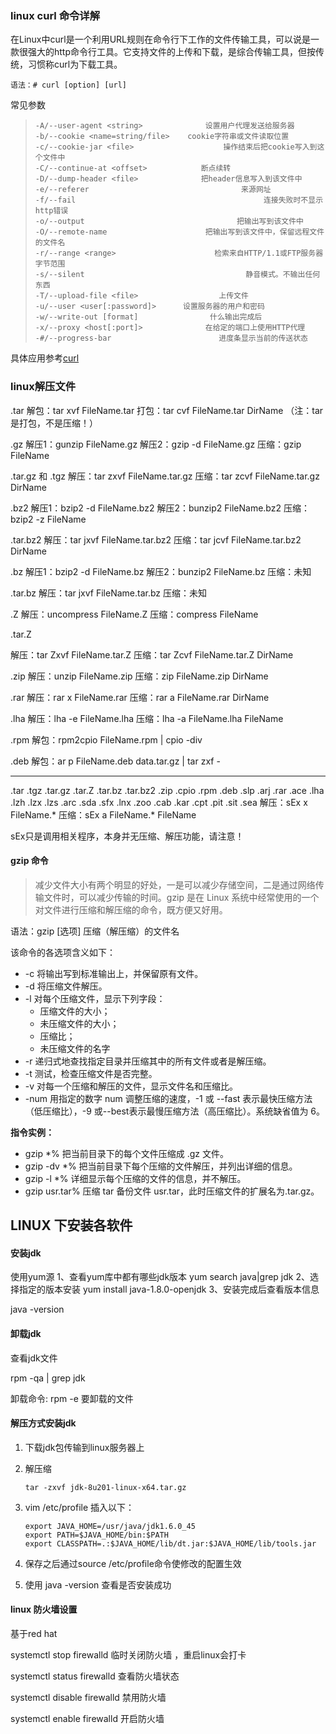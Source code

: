 ### linux curl 命令详解

在Linux中curl是一个利用URL规则在命令行下工作的文件传输工具，可以说是一款很强大的http命令行工具。它支持文件的上传和下载，是综合传输工具，但按传统，习惯称curl为下载工具。

```
语法：# curl [option] [url]
```

常见参数

> ```
> -A/--user-agent <string>              设置用户代理发送给服务器
> -b/--cookie <name=string/file>    cookie字符串或文件读取位置
> -c/--cookie-jar <file>                    操作结束后把cookie写入到这个文件中
> -C/--continue-at <offset>            断点续转
> -D/--dump-header <file>              把header信息写入到该文件中
> -e/--referer                                  来源网址
> -f/--fail                                          连接失败时不显示http错误
> -o/--output                                  把输出写到该文件中
> -O/--remote-name                      把输出写到该文件中，保留远程文件的文件名
> -r/--range <range>                      检索来自HTTP/1.1或FTP服务器字节范围
> -s/--silent                                    静音模式。不输出任何东西
> -T/--upload-file <file>                  上传文件
> -u/--user <user[:password]>      设置服务器的用户和密码
> -w/--write-out [format]                什么输出完成后
> -x/--proxy <host[:port]>              在给定的端口上使用HTTP代理
> -#/--progress-bar                        进度条显示当前的传送状态
> ```

具体应用参考[curl](https://www.cnblogs.com/duhuo/p/5695256.html) 

### linux解压文件

.tar 
解包：tar xvf FileName.tar
打包：tar cvf FileName.tar DirName
（注：tar是打包，不是压缩！）

.gz
解压1：gunzip FileName.gz
解压2：gzip -d FileName.gz
压缩：gzip FileName

.tar.gz 和 .tgz
解压：tar zxvf FileName.tar.gz
压缩：tar zcvf FileName.tar.gz DirName

.bz2
解压1：bzip2 -d FileName.bz2
解压2：bunzip2 FileName.bz2
压缩： bzip2 -z FileName

.tar.bz2
解压：tar jxvf FileName.tar.bz2
压缩：tar jcvf FileName.tar.bz2 DirName

.bz
解压1：bzip2 -d FileName.bz
解压2：bunzip2 FileName.bz
压缩：未知

.tar.bz
解压：tar jxvf FileName.tar.bz
压缩：未知

.Z
解压：uncompress FileName.Z
压缩：compress FileName

.tar.Z

解压：tar Zxvf FileName.tar.Z
压缩：tar Zcvf FileName.tar.Z DirName

.zip
解压：unzip FileName.zip
压缩：zip FileName.zip DirName

.rar
解压：rar x FileName.rar
压缩：rar a FileName.rar DirName

.lha
解压：lha -e FileName.lha
压缩：lha -a FileName.lha FileName

.rpm
解包：rpm2cpio FileName.rpm | cpio -div

.deb
解包：ar p FileName.deb data.tar.gz | tar zxf -

---

.tar .tgz .tar.gz .tar.Z .tar.bz .tar.bz2 .zip .cpio .rpm .deb .slp .arj .rar .ace .lha .lzh .lzx .lzs .arc .sda .sfx .lnx .zoo .cab .kar .cpt .pit .sit .sea
解压：sEx x FileName.*
压缩：sEx a FileName.* FileName

sEx只是调用相关程序，本身并无压缩、解压功能，请注意！

#### gzip 命令 

> 减少文件大小有两个明显的好处，一是可以减少存储空间，二是通过网络传输文件时，可以减少传输的时间。gzip 是在 Linux 系统中经常使用的一个对文件进行压缩和解压缩的命令，既方便又好用。

语法：gzip [选项] 压缩（解压缩）的文件名

该命令的各选项含义如下：

- -c 将输出写到标准输出上，并保留原有文件。
- -d 将压缩文件解压。
- -l 对每个压缩文件，显示下列字段：
  - 压缩文件的大小；
  - 未压缩文件的大小；
  - 压缩比；
  - 未压缩文件的名字
- -r 递归式地查找指定目录并压缩其中的所有文件或者是解压缩。
- -t 测试，检查压缩文件是否完整。
- -v 对每一个压缩和解压的文件，显示文件名和压缩比。
- -num 用指定的数字 num 调整压缩的速度，-1 或 --fast 表示最快压缩方法（低压缩比），-9 或--best表示最慢压缩方法（高压缩比）。系统缺省值为 6。

**指令实例：**

- gzip *% 把当前目录下的每个文件压缩成 .gz 文件。
- gzip -dv *% 把当前目录下每个压缩的文件解压，并列出详细的信息。
- gzip -l *% 详细显示每个压缩的文件的信息，并不解压。
- gzip usr.tar% 压缩 tar 备份文件 usr.tar，此时压缩文件的扩展名为.tar.gz。


## LINUX  下安装各软件

#### 安装jdk

使用yum源 
1、查看yum库中都有哪些jdk版本 
yum search java|grep jdk 
2、选择指定的版本安装 
 yum install java-1.8.0-openjdk 
3、安装完成后查看版本信息 

java -version

#### 卸载jdk

查看jdk文件

rpm -qa | grep jdk

卸载命令: rpm -e  要卸载的文件

#### 解压方式安装jdk

1. 下载jdk包传输到linux服务器上

2. 解压缩

   ```
   tar -zxvf jdk-8u201-linux-x64.tar.gz 
   ```

3. vim  /etc/profile   插入以下：

   ```
   export JAVA_HOME=/usr/java/jdk1.6.0_45
   export PATH=$JAVA_HOME/bin:$PATH
   export CLASSPATH=.:$JAVA_HOME/lib/dt.jar:$JAVA_HOME/lib/tools.jar
   ```

4. 保存之后通过source /etc/profile命令使修改的配置生效

5. 使用  java -version  查看是否安装成功

#### linux  防火墙设置

基于red  hat

systemctl stop firewalld            临时关闭防火墙  ，重启linux会打卡

systemctl status firewalld	     查看防火墙状态

systemctl disable firewalld       禁用防火墙

systemctl enable firewalld	      开启防火墙
